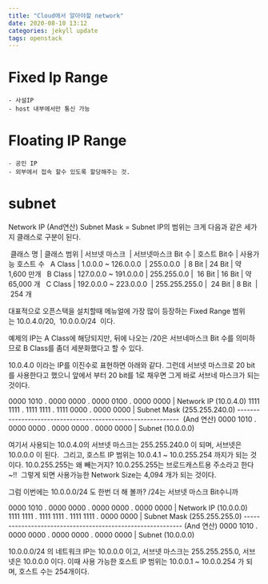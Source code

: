```yaml
---
title: "Cloud에서 알아야할 network"
date: 2020-08-10 13:12
categories: jekyll update
tags: openstack
---
```


# Fixed Ip Range
    - 사설IP
    - host 내부에서만 통신 가능

# Floating IP Range
    - 공인 IP
    - 외부에서 접속 할수 있도록 할당해주는 것.

# subnet
Network IP (And연산) Subnet Mask = Subnet
IP의 범위는 크게 다음과 같은 세가지 클래스로 구분이 된다.

 클래스 명 | 클래스 범위 | 서브넷 마스크  | 서브넷마스크 Bit 수 | 호스트 Bit수 | 사용가능 호스트 수 
 A Class  | 1.0.0.0 ~ 126.0.0.0  | 255.0.0.0  | 8 Bit | 24 Bit | 약 1,600 만개 
 B Class  | 127.0.0.0 ~ 191.0.0.0 | 255.255.0.0 |  16 Bit | 16 Bit | 약 65,000 개 
 C Class  | 192.0.0.0 ~ 223.0.0.0  | 255.255.255.0 |  24 Bit | 8 Bit  |  254 개


대표적으로 오픈스택을 설치할때 메뉴얼에 가장 많이 등장하는 Fixed Range 범위는 10.0.4.0/20,  10.0.0.0/24  이다. 

예제의 IP는 A Class에 해당되지만, 뒤에 나오는 /20은 서브네마스크 Bit 수를 의미하므로 B Class를 좀더 세분화했다고 할 수 있다. 

10.0.4.0 이라는 IP를 이진수로 표현하면 아래와 같다. 
그런데 서브넷 마스크로 20 bit를 사용한다고 했으니 앞에서 부터 20 bit를 1로 채우면 그게 바로 서브네 마스크가 되는 것이다.

0000 1010 . 0000 0000 . 0000 0100 . 0000 0000 | Network IP (10.0.4.0)
1111 1111 . 1111 1111 . 1111 0000 . 0000 0000 | Subnet Mask (255.255.240.0)
------------------------------------------------------------  (And 연산)
0000 1010 . 0000 0000 . 0000 0000 . 0000 0000 | Subnet (10.0.0.0)

여기서 사용되는 10.0.4.0의 서브넷 마스크는 255.255.240.0 이 되며, 서브넷은 10.0.0.0 이 된다. 
그리고, 호스트 IP 범위는 10.0.4.1 ~ 10.0.255.254 까지가 되는 것이다. 
10.0.255.255는 왜 빼는거지? 10.0.255.255는 브로드캐스트용 주소라고 한다~!! 
그렇게 되면 사용가능한 Network Size는 4,094 개가 되는 것이다.

그럼 이번에는 10.0.0.0/24 도 한번 더 해 볼까? /24는 서브넷 마스크 Bit수니까

0000 1010 . 0000 0000 . 0000 0000 . 0000 0000 | Network IP (10.0.0.0)
1111 1111 . 1111 1111 . 1111 1111 . 0000 0000 | Subnet Mask (255.255.255.0)
----------------------------------------------------------- (And 연산)
0000 1010 . 0000 0000 . 0000 0000 . 0000 0000 | Subnet (10.0.0.0)

10.0.0.0/24 의 네트워크 IP는 10.0.0.0 이고, 서브넷 마스크는 255.255.255.0, 서브넷은 10.0.0.0 이다.
이때 사용 가능한 호스트 IP 범위는 10.0.0.1 ~ 10.0.0.254 가 되며, 호스트 수는 254개이다.